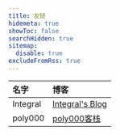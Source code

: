 ```yaml
---
title: 友链
hidemeta: true
showToc: false
searchHidden: true
sitemap:
  disable: true
excludeFromRss: true
---
```


| 名字 | 博客 |
| :--- | :--- |
| Integral | [Integral's Blog](https://blog.i7.homes) |
| poly000 | [poly000客栈](https://mokurin000.github.io) |
